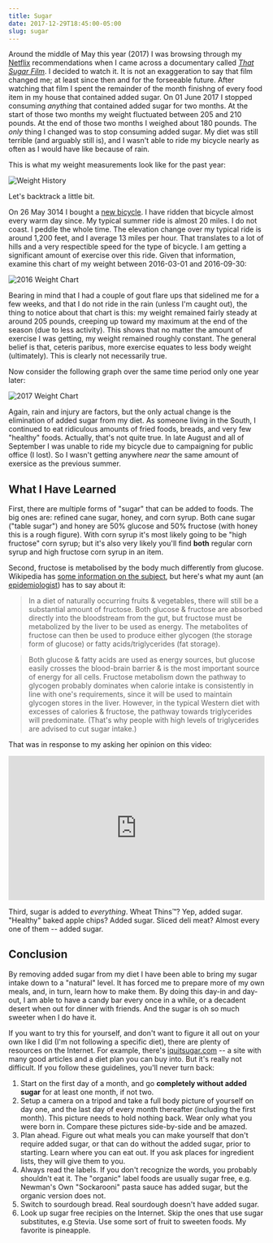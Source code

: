 ```yaml
---
title: Sugar
date: 2017-12-29T18:45:00-05:00
slug: sugar
---
```


Around the middle of May this year (2017) I was browsing through my
[Netflix][netflix] recommendations when I came across a documentary
called [*That Sugar Film*][sugar_film]. I decided to watch it. It is not an
exaggeration to say that film changed me; at least since then and for the
forseeable future. After watching that film I spent the remainder of the month
finishng of every food item in my house that contained added sugar. On 01 June
2017 I stopped consuming *anything* that contained added sugar for two months.
At the start of those two months my weight fluctuated between 205 and 210
pounds. At the end of those two months I weighed about 180 pounds. The *only*
thing I changed was to stop consuming added sugar. My diet was still terrible
(and arguably still is), and I wasn't able to ride my bicycle nearly as often
as I would have like because of rain.

This is what my weight measurements look like for the past year:

![Weight History](/assets/2017/12/29/sugar/bp_weight_history.png)

Let's backtrack a little bit.

On 26 May 3014 I bought a [new bicycle][bicycle]. I have ridden that bicycle
almost every warm day since. My typical summer ride is almost 20 miles. I do not
coast. I peddle the whole time. The elevation change over my typical ride is
around 1,200 feet, and I average 13 miles per hour. That translates to a lot of
hills and a very respectible speed for the type of bicycle. I am getting a
significant amount of exercise over this ride. Given that information, examine
this chart of my weight between 2016-03-01 and 2016-09-30:

![2016 Weight Chart](/assets/2017/12/29/sugar/2016-03-01_to_2016-09-30_weight_chart.png)

Bearing in mind that I had a couple of gout flare ups that sidelined me for a
few weeks, and that I do not ride in the rain (unless I'm caught out), the
thing to notice about that chart is this: my weight remained fairly steady
at around 205 pounds, creeping up toward my maximum at the end of the season
(due to less activity). This shows that no matter the amount of exercise I was
getting, my weight remained roughly constant. The general belief is that, ceteris
paribus, more exercise equates to less body weight (ultimately). This is clearly
not necessarily true.

Now consider the following graph over the same time period only one year later:

![2017 Weight Chart](/assets/2017/12/29/sugar/2017-03-02_to_2017-09-29_weight_chart.png)

Again, rain and injury are factors, but the only actual change is the elimination
of added sugar from my diet. As someone living in the South, I continued to eat
ridiculous amounts of fried foods, breads, and very few "healthy" foods. Actually,
that's not quite true. In late August and all of September I was unable to ride
my bicycle due to campaigning for public office (I lost). So I wasn't getting
anywhere *near* the same amount of exersice as the previous summer.

[netflix]: https://netflix.com
[sugar_film]: http://www.imdb.com/title/tt3892434/
[bicycle]: https://web.archive.org/web/20170602121334/http://archive.trekbikes.com/us/en/2014/Trek/7_2_fx

## What I Have Learned

First, there are multiple forms of "sugar" that can be added to foods. The big
ones are: refined cane sugar, honey, and corn syrup. Both cane sugar ("table
sugar") and honey are 50% glucose and 50% fructose (with honey this is a rough
figure). With corn syrup it's most likely going to be "high fructose" corn
syrup; but it's also very likely you'll find **both** regular corn syrup and
high fructose corn syrup in an item.

Second, fructose is metabolised by the body much differently from glucose.
Wikipedia has [some information on the subject][wiki_fructose], but here's what
my aunt (an [epidemiologist](epidemiologist)) has to say about it:

> In a diet of naturally occurring fruits & vegetables, there will still be a
> substantial amount of fructose. Both glucose & fructose are absorbed directly
> into the bloodstream from the gut, but fructose must be metabolized by the
> liver to be used as energy. The metabolites of fructose can then be used to
> produce either glycogen (the storage form of glucose) or fatty
> acids/triglycerides (fat storage).

> Both glucose & fatty acids are used as energy sources, but glucose easily
> crosses the blood-brain barrier & is the most important source of energy for
> all cells. Fructose metabolism down the pathway to glycogen probably dominates
> when calorie intake is consistently in line with one's requirements, since it
> will be used to maintain glycogen stores in the liver. However, in the typical
> Western diet with excesses of calories & fructose, the pathway towards
> triglycerides will predominate. (That's why people with high levels of
> triglycerides are advised to cut sugar intake.)

That was in response to my asking her opinion on this video:

<style>
  .embed-container { position: relative; padding-bottom: 56.25%; height: 0; overflow: hidden; max-width: 100%; } .embed-container iframe, .embed-container object, .embed-container embed { position: absolute; top: 0; left: 0; width: 100%; height: 100%; }
</style>
<div class='embed-container'>
  <iframe src='https://www.youtube.com/embed/f_4Q9Iv7_Ao' frameborder='0' allowfullscreen></iframe>
</div>

Third, sugar is added to *everything*. Wheat Thins™? Yep, added sugar. "Healthy"
baked apple chips? Added sugar. Sliced deli meat? Almost every one of them --
added sugar.

[wiki_fructose]: https://en.wikipedia.org/wiki/Fructose#Fructose_metabolism
[epidemiologist]: https://en.wikipedia.org/wiki/Epidemiology

## Conclusion

By removing added sugar from my diet I have been able to bring my sugar intake
down to a "natural" level. It has forced me to prepare more of my own meals,
and, in turn, learn how to make them. By doing this day-in and day-out, I am
able to have a candy bar every once in a while, or a decadent desert when out
for dinner with friends. And the sugar is oh so much sweeter when I do have it.

If you want to try this for yourself, and don't want to figure it all out on
your own like I did (I'm not following a specific diet), there are plenty of
resources on the Internet. For example, there's [iquitsugar.com](iquit) -- a site
with many good articles and a diet plan you can buy into. But it's really not
difficult. If you follow these guidelines, you'll never turn back:

1. Start on the first day of a month, and go **completely without added sugar**
for at least one month, if not two.
1. Setup a camera on a tripod and take a full body picture of yourself on day
one, and the last day of every month thereafter (including the first month).
This picture needs to hold nothing back. Wear only what you were born in.
Compare these pictures side-by-side and be amazed.
1. Plan ahead. Figure out what meals you can make yourself that don't require
added sugar, or that can do without the added sugar, prior to starting. Learn
where you can eat out. If you ask places for ingredient lists, they will give
them to you.
1. Always read the labels. If you don't recognize the words, you probably
shouldn't eat it. The "organic" label foods are usually sugar free, e.g.
Newman's Own "Sockarooni" pasta sauce has added sugar, but the organic version
does not.
1. Switch to sourdough bread. Real sourdough doesn't have added sugar.
1. Look up sugar free recipies on the Internet. Skip the ones that use sugar
substitutes, e.g Stevia. Use some sort of fruit to sweeten foods. My favorite
is pineapple.

[iquit]: https://iquitsugar.com/

